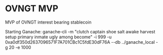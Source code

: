 # OVNGT MVP

MVP of OVNGT interest bearing stablecoin

Starting Ganache:
ganache-cli -m "clutch captain shoe salt awake harvest setup primary inmate ugly among become" -i 999 -u 0xa0df350d2637096571F7A701CBc1C5fdE30dF76A --db ../ganache_local   -g 20 -e 1000
